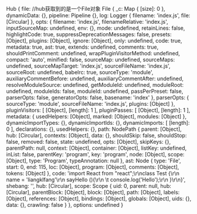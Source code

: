  Hub {
  file:
  //hub获取到的是一个File对象
   File {
     _c: Map { [size]: 0 },
     dynamicData: {},
     pipeline: Pipeline {},
     log: Logger { filename: 'index.js', file: [Circular] },
     opts:
      { filename: 'index.js',
        filenameRelative: 'index.js',
        inputSourceMap: undefined,
        env: {},
        mode: undefined,
        retainLines: false,
        highlightCode: true,
        suppressDeprecationMessages: false,
        presets: [Object],
        plugins: [Object],
        ignore: [Object],
        only: undefined,
        code: true,
        metadata: true,
        ast: true,
        extends: undefined,
        comments: true,
        shouldPrintComment: undefined,
        wrapPluginVisitorMethod: undefined,
        compact: 'auto',
        minified: false,
        sourceMap: undefined,
        sourceMaps: undefined,
        sourceMapTarget: 'index.js',
        sourceFileName: 'index.js',
        sourceRoot: undefined,
        babelrc: true,
        sourceType: 'module',
        auxiliaryCommentBefore: undefined,
        auxiliaryCommentAfter: undefined,
        resolveModuleSource: undefined,
        getModuleId: undefined,
        moduleRoot: undefined,
        moduleIds: false,
        moduleId: undefined,
        passPerPreset: false,
        parserOpts: false,
        generatorOpts: false,
        basename: 'index' },
     parserOpts:
      { sourceType: 'module',
        sourceFileName: 'index.js',
        plugins: [Object] },
     pluginVisitors: [ [Object], [length]: 1 ],
     pluginPasses: [ [Object], [length]: 1 ],
     metadata: { usedHelpers: [Object], marked: [Object], modules: [Object] },
     dynamicImportTypes: {},
     dynamicImportIds: {},
     dynamicImports: [ [length]: 0 ],
     declarations: {},
     usedHelpers: {},
     path:
      NodePath {
        parent: [Object],
        hub: [Circular],
        contexts: [Object],
        data: {},
        shouldSkip: false,
        shouldStop: false,
        removed: false,
        state: undefined,
        opts: [Object],
        skipKeys: {},
        parentPath: null,
        context: [Object],
        container: [Object],
        listKey: undefined,
        inList: false,
        parentKey: 'program',
        key: 'program',
        node: [Object],
        scope: [Object],
        type: 'Program',
        typeAnnotation: null },
     ast:
      Node {
        type: 'File',
        start: 0,
        end: 115,
        loc: [Object],
        program: [Object],
        comments: [Object],
        tokens: [Object] },
     code: 'import React from "react";\r\nclass Test {\r\n  name = \'liangklfang\'\r\n  sayHello (){\r\n  \t console.log(\'Hello\');\r\n  }\r\n}',
     shebang: '',
     hub: [Circular],
     scope:
      Scope {
        uid: 0,
        parent: null,
        hub: [Circular],
        parentBlock: [Object],
        block: [Object],
        path: [Object],
        labels: [Object],
        references: [Object],
        bindings: [Object],
        globals: [Object],
        uids: {},
        data: {},
        crawling: false } },
  options: undefined }
